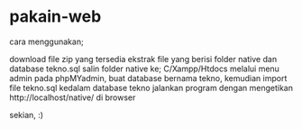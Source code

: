 # pakain-web
cara menggunakan;

download file zip yang tersedia
ekstrak file yang berisi folder native dan database tekno.sql
salin folder native ke; C/Xampp/Htdocs
melalui menu admin pada phpMYadmin, buat database bernama tekno, kemudian import file tekno.sql kedalam database tekno
jalankan program dengan mengetikan http://localhost/native/ di browser

sekian, :)
